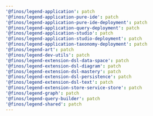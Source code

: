 ```yaml
---
'@finos/legend-application': patch
'@finos/legend-application-pure-ide': patch
'@finos/legend-application-pure-ide-deployment': patch
'@finos/legend-application-query-deployment': patch
'@finos/legend-application-studio': patch
'@finos/legend-application-studio-deployment': patch
'@finos/legend-application-taxonomy-deployment': patch
'@finos/legend-art': patch
'@finos/legend-dev-utils': patch
'@finos/legend-extension-dsl-data-space': patch
'@finos/legend-extension-dsl-diagram': patch
'@finos/legend-extension-dsl-mastery': patch
'@finos/legend-extension-dsl-persistence': patch
'@finos/legend-extension-dsl-text': patch
'@finos/legend-extension-store-service-store': patch
'@finos/legend-graph': patch
'@finos/legend-query-builder': patch
'@finos/legend-shared': patch
---
```

